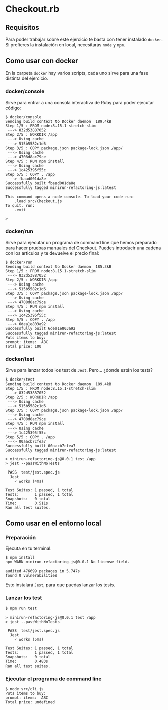 # Checkout.rb

## Requisitos

Para poder trabajar sobre este ejercicio te basta con tener instalado `docker`. Si prefieres la instalación en local, necesitarás `node` y `npm`.

## Como usar con docker

En la carpeta `docker` hay varios scripts, cada uno sirve para una fase distinta del ejercicio.

### docker/console

Sirve para entrar a una consola interactiva de Ruby para poder ejecutar código:

```terminal
$ docker/console
Sending build context to Docker daemon  189.4kB
Step 1/5 : FROM node:8.15.1-stretch-slim
 ---> 832d53887052
Step 2/5 : WORKDIR /app
 ---> Using cache
 ---> 515b5582c1d6
Step 3/5 : COPY package.json package-lock.json /app/
 ---> Using cache
 ---> 4708d8ac79ce
Step 4/5 : RUN npm install
 ---> Using cache
 ---> 1c425395f55c
Step 5/5 : COPY . /app
 ---> fbaad001da8e
Successfully built fbaad001da8e
Successfully tagged minirun-refactoring-js:latest

This command opens a node console. To load your code run:
    .load src/Checkout.js
To quit, run:
    .exit

>
```

### docker/run

Sirve para ejecutar un programa de command line que hemos preparado para hacer pruebas manuales del Checkout. Puedes introducir una cadena con los articulos y te devuelve el precio final:

```terminal
$ docker/run
Sending build context to Docker daemon  185.3kB
Step 1/5 : FROM node:8.15.1-stretch-slim
 ---> 832d53887052
Step 2/5 : WORKDIR /app
 ---> Using cache
 ---> 515b5582c1d6
Step 3/5 : COPY package.json package-lock.json /app/
 ---> Using cache
 ---> 4708d8ac79ce
Step 4/5 : RUN npm install
 ---> Using cache
 ---> 1c425395f55c
Step 5/5 : COPY . /app
 ---> 6dea1e803a92
Successfully built 6dea1e803a92
Successfully tagged minirun-refactoring-js:latest
Puts items to buy:
prompt: items:  ABC
Total price: 100
```

### docker/test

Sirve para lanzar todos los test de `Jest`. Pero... ¿donde están los tests?

```terminal
$ docker/test
Sending build context to Docker daemon  189.4kB
Step 1/5 : FROM node:8.15.1-stretch-slim
 ---> 832d53887052
Step 2/5 : WORKDIR /app
 ---> Using cache
 ---> 515b5582c1d6
Step 3/5 : COPY package.json package-lock.json /app/
 ---> Using cache
 ---> 4708d8ac79ce
Step 4/5 : RUN npm install
 ---> Using cache
 ---> 1c425395f55c
Step 5/5 : COPY . /app
 ---> 00aacb7cfea7
Successfully built 00aacb7cfea7
Successfully tagged minirun-refactoring-js:latest

> minirun-refactoring-js@0.0.1 test /app
> jest --passWithNoTests

 PASS  test/jest.spec.js
  Jest
    ✓ works (4ms)

Test Suites: 1 passed, 1 total
Tests:       1 passed, 1 total
Snapshots:   0 total
Time:        0.511s
Ran all test suites.
```

## Como usar en el entorno local

### Preparación

Ejecuta en tu terminal:

```terminal
$ npm install
npm WARN minirun-refactoring-js@0.0.1 No license field.

audited 476699 packages in 5.747s
found 0 vulnerabilities
```

Esto instalará `Jest`, para que puedas lanzar los tests.

### Lanzar los test

```terminal
$ npm run test

> minirun-refactoring-js@0.0.1 test /app
> jest --passWithNoTests

 PASS  test/jest.spec.js
  Jest
    ✓ works (5ms)

Test Suites: 1 passed, 1 total
Tests:       1 passed, 1 total
Snapshots:   0 total
Time:        0.483s
Ran all test suites.
```

### Ejecutar el programa de command line

```terminal
$ node src/cli.js
Puts items to buy:
prompt: items:  ABC
Total price: undefined
```
